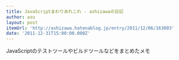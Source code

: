 ```yaml
---
title: JavaScriptまわりあれこれ - ashizawaの日記
author: azu
layout: post
itemUrl: 'http://ashizawa.hatenablog.jp/entry/2011/12/06/163003'
date: '2011-12-31T15:00:00.000Z'
---
```

JavaScriptのテストツールやビルドツールなどをまとめたメモ
